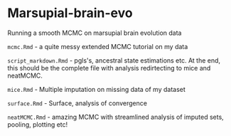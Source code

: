 # Marsupial-brain-evo

Running a smooth MCMC on marsupial brain evolution data



`mcmc.Rmd` - a quite messy extended MCMC tutorial on my data

`script_markdown.Rmd` - pgls's, ancestral state estimations etc. At the end, this should be the complete file with analysis redirtecting to mice and neatMCMC.


`mice.Rmd` - Multiple imputation on missing data of my dataset

`surface.Rmd` - Surface, analysis of convergence

`neatMCMC.Rmd` - amazing MCMC with streamlined analysis of imputed sets, pooling, plotting etc!



